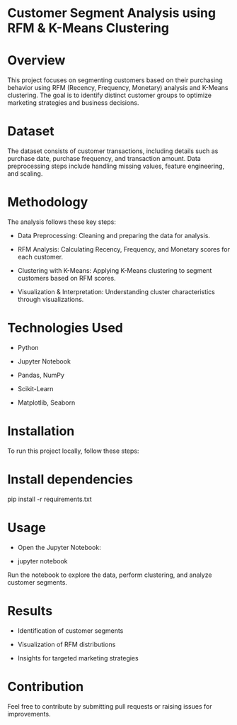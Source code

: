 # Customer Segment Analysis using RFM & K-Means Clustering

# Overview

This project focuses on segmenting customers based on their purchasing behavior using RFM (Recency, Frequency, Monetary) analysis and K-Means clustering. The goal is to identify distinct customer groups to optimize marketing strategies and business decisions.

# Dataset

The dataset consists of customer transactions, including details such as purchase date, purchase frequency, and transaction amount. Data preprocessing steps include handling missing values, feature engineering, and scaling.

# Methodology

The analysis follows these key steps:

* Data Preprocessing: Cleaning and preparing the data for analysis.

* RFM Analysis: Calculating Recency, Frequency, and Monetary scores for each customer.

* Clustering with K-Means: Applying K-Means clustering to segment customers based on RFM scores.

* Visualization & Interpretation: Understanding cluster characteristics through visualizations.

# Technologies Used

* Python

* Jupyter Notebook

* Pandas, NumPy

* Scikit-Learn

* Matplotlib, Seaborn

# Installation

To run this project locally, follow these steps:


# Install dependencies
pip install -r requirements.txt

# Usage

* Open the Jupyter Notebook:

* jupyter notebook

Run the notebook to explore the data, perform clustering, and analyze customer segments.

# Results

* Identification of customer segments

* Visualization of RFM distributions

* Insights for targeted marketing strategies

# Contribution

Feel free to contribute by submitting pull requests or raising issues for improvements.



